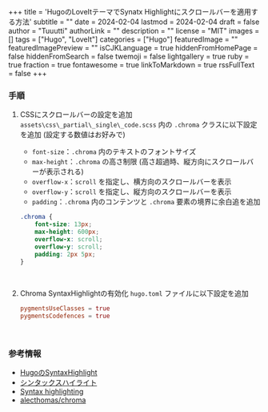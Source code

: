 +++
title = 'HugoのLoveItテーマでSynatx Highlightにスクロールバーを適用する方法'
subtitle = ""
date = 2024-02-04
lastmod = 2024-02-04
draft = false
author = "Tuuutti"
authorLink = ""
description = ""
license = "MIT"
images = []
tags = ["Hugo", "LoveIt"]
categories = ["Hugo"]
featuredImage = ""
featuredImagePreview = ""
isCJKLanguage = true
hiddenFromHomePage = false
hiddenFromSearch = false
twemoji = false
lightgallery = true
ruby = true
fraction = true
fontawesome = true
linkToMarkdown = true
rssFullText = false
+++

<!--more-->

### 手順
1. CSSにスクロールバーの設定を追加
    `assets\css\_partial\_single\_code.scss` 内の `.chroma` クラスに以下設定を追加 (設定する数値はお好みで)
    - `font-size`：`.chroma` 内のテキストのフォントサイズ
    - `max-height`：`.chroma` の高さ制限 (高さ超過時、縦方向にスクロールバーが表示される)
    - `overflow-x`：`scroll` を指定し、横方向のスクロールバーを表示
    - `overflow-y`：`scroll` を指定し、縦方向のスクロールバーを表示
    - `padding`：`.chroma` 内のコンテンツと `.chroma` 要素の境界に余白追を追加
    
    ```CSS
    .chroma {
        font-size: 13px;
        max-height: 600px;
        overflow-x: scroll;
        overflow-y: scroll;
        padding: 2px 5px;
    }
    ```
<br>

2. Chroma SyntaxHighlightの有効化
    `hugo.toml` ファイルに以下設定を追加
    ```TOML
    pygmentsUseClasses = true
    pygmentsCodefences = true
    ```
<br>

### 参考情報
- [HugoのSyntaxHighlight](https://hugo-de-blog.com/hugo-syntax/)
- [シンタックスハイライト](https://garretlab.web.fc2.com/hugo/contents/syntax_highlight/)
- [Syntax highlighting](https://gohugo.io/content-management/syntax-highlighting/)
- [alecthomas/chroma](https://github.com/alecthomas/chroma)